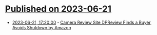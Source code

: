 # [Published on 2023-06-21](index.md)

* [2023-06-21, 17:20:00](https://tech.slashdot.org/story/23/06/21/1719254/camera-review-site-dpreview-finds-a-buyer-avoids-shutdown-by-amazon?utm_source=rss1.0mainlinkanon&utm_medium=feed) - [Camera Review Site DPReview Finds a Buyer, Avoids Shutdown by Amazon](https://tech.slashdot.org/story/23/06/21/1719254/camera-review-site-dpreview-finds-a-buyer-avoids-shutdown-by-amazon?utm_source=rss1.0mainlinkanon&utm_medium=feed)
